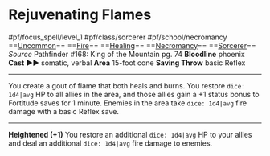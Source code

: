 # Rejuvenating Flames
#pf/focus_spell/level_1 #pf/class/sorcerer #pf/school/necromancy 
==[Uncommon](../../../Traits/Uncommon.md)== ==[Fire](../../../Traits/Fire.md)== ==[Healing](../../../Traits/Healing.md)== ==[Necromancy](../../../Traits/Necromancy.md)== ==[Sorcerer](../../../Traits/Sorcerer.md)==
*Source* Pathfinder #168: King of the Mountain pg. 74
**Bloodline** phoenix
**Cast** ►► somatic, verbal
**Area** 15-foot cone
**Saving Throw** basic Reflex

---
You create a gout of flame that both heals and burns. You restore `dice: 1d4|avg` HP to all allies in the area, and those allies gain a +1 status bonus to Fortitude saves for 1 minute. Enemies in the area take `dice: 1d4|avg` fire damage with a basic Reflex save.

<hr>

**Heightened (+1)** You restore an additional `dice: 1d4|avg` HP to your allies and deal an additional `dice: 1d4|avg` fire damage to enemies.